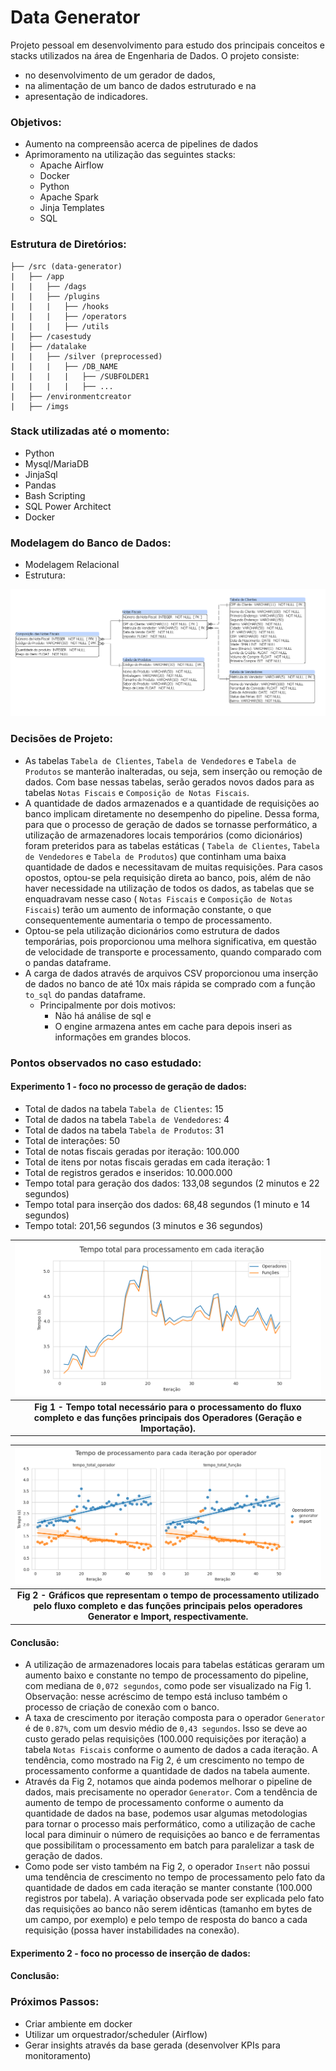 # Data Generator
Projeto pessoal em desenvolvimento para estudo dos principais conceitos e stacks utilizados na área de Engenharia de Dados. O projeto consiste:
- no desenvolvimento de um gerador de dados, 
- na alimentação de um banco de dados estruturado e na 
- apresentação de indicadores.

### Objetivos:
- Aumento na compreensão acerca de pipelines de dados
- Aprimoramento na utilização das seguintes stacks:
    - Apache Airflow
    - Docker
    - Python
    - Apache Spark
    - Jinja Templates
    - SQL

### Estrutura de Diretórios:
```
├── /src (data-generator)
|   ├── /app
|   |   ├── /dags
|   |   ├── /plugins
|   |   |   ├── /hooks
|   |   |   ├── /operators
|   |   |   ├── /utils
|   ├── /casestudy
|   ├── /datalake
|   |   ├── /silver (preprocessed)
|   |   |   ├── /DB_NAME
|   |   |   |   ├── /SUBFOLDER1
|   |   |   |   ├── ...
|   ├── /environmentcreator  
|   ├── /imgs
```
### Stack utilizadas até o momento:
- Python
- Mysql/MariaDB
- JinjaSql
- Pandas
- Bash Scripting
- SQL Power Architect
- Docker

### Modelagem do Banco de Dados:
- Modelagem Relacional
- Estrutura:

![Logical Model](imgs/logical_model.PNG) 

### Decisões de Projeto:
- As tabelas ``Tabela de Clientes``, ``Tabela de Vendedores`` e ``Tabela de Produtos`` se manterão inalteradas, ou seja, sem inserção ou remoção de dados. Com base nessas tabelas, serão gerados novos dados para as tabelas ``Notas Fiscais`` e ``Composição de Notas Fiscais``.
- A quantidade de dados armazenados e a quantidade de requisições ao banco implicam diretamente no desempenho do pipeline. Dessa forma, para que o processo de geração de dados se tornasse performático, a utilização de armazenadores locais temporários (como dicionários) foram preteridos para as tabelas estáticas ( ``Tabela de Clientes``, ``Tabela de Vendedores`` e ``Tabela de Produtos``) que continham uma baixa quantidade de dados e necessitavam de muitas requisições. Para casos opostos, optou-se pela requisição direta ao banco, pois, além de não haver necessidade na utilização de todos os dados, as tabelas que se enquadravam nesse caso ( ``Notas Fiscais`` e ``Composição de Notas Fiscais``) terão um aumento de informação constante, o que consequentemente aumentaria o tempo de processamento.
- Optou-se pela utilização dicionários como estrutura de dados temporárias, pois proporcionou uma melhora significativa, em questão de velocidade de transporte e processamento, quando comparado com o pandas dataframe.
- A carga de dados através de arquivos CSV proporcionou uma inserção de dados no banco de até 10x mais rápida se comprado com a função ```to_sql``` do pandas dataframe.
    - Principalmente por dois motivos: 
        - Não há análise de sql e
        - O engine armazena antes em cache para depois inseri as informações em grandes blocos.

### Pontos observados no caso estudado:

#### Experimento 1 - foco no processo de geração de dados:
- Total de dados na tabela ``Tabela de Clientes``: 15
- Total de dados na tabela ``Tabela de Vendedores``: 4
- Total de dados na tabela ``Tabela de Produtos``: 31
- Total de interações: 50
- Total de notas fiscais geradas por iteração: 100.000
- Total de itens por notas fiscais geradas em cada iteração: 1
- Total de registros gerados e inseridos: 10.000.000
- Tempo total para geração dos dados: 133,08 segundos (2 minutos e 22 segundos)
- Tempo total para inserção dos dados: 68,48 segundos (1 minuto e 14 segundos)
- Tempo total: 201,56 segundos (3 minutos e 36 segundos)

| ![Total Processing](imgs/total_processing.png) |
|:--:|
|<b>Fig 1 - Tempo total necessário para o processamento do fluxo completo e das funções principais dos Operadores (Geração e Importação). </b>|

| ![Per Operator](imgs/per_operator.png) |
|:--:|
|<b>Fig 2 - Gráficos que representam o tempo de processamento utilizado pelo fluxo completo e das funções principais pelos operadores Generator e Import, respectivamente. </b>|

#### Conclusão:
- A utilização de armazenadores locais para tabelas estáticas geraram um aumento baixo e constante no tempo de processamento do pipeline, com mediana de ``0,072 segundos``, como pode ser visualizado na Fig 1. Observação: nesse acréscimo de tempo está incluso também o processo de criação de conexão com o banco. 
- A taxa de crescimento por iteração composta para o operador ``Generator`` é de ``0.87%``, com um desvio médio de ``0,43 segundos``. Isso se deve ao custo gerado pelas requisições (100.000 requisições por iteração) a tabela ``Notas Fiscais`` conforme o aumento de dados a cada iteração. A tendência, como mostrado na Fig 2, é um crescimento no tempo de processamento conforme a quantidade de dados na tabela aumente.
- Através da Fig 2, notamos que ainda podemos melhorar o pipeline de dados, mais precisamente no operador ``Generator``. Com a tendência de aumento de tempo de processamento conforme o aumento da quantidade de dados na base, podemos usar algumas metodologias para tornar o processo mais performático, como a utilização de cache local para diminuir o número de requisições ao banco e de ferramentas que possibilitam o processamento em batch para paralelizar a task de geração de dados.
- Como pode ser visto também na Fig 2, o operador ``Insert`` não possui uma tendência de crescimento no tempo de processamento pelo fato da quantidade de dados em cada iteração se manter constante (100.000 registros por tabela). A variação observada pode ser explicada pelo fato das requisições ao banco não serem idênticas (tamanho em bytes de um campo, por exemplo) e pelo tempo de resposta do banco a cada requisição (possa haver instabilidades na conexão).

#### Experimento 2 - foco no processo de inserção de dados:
#### Conclusão:

### Próximos Passos:
- Criar ambiente em docker
- Utilizar um orquestrador/scheduler (Airflow)
- Gerar insights através da base gerada (desenvolver KPIs para monitoramento)
